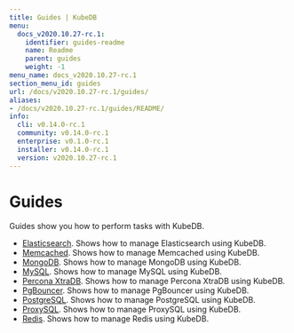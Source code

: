 ```yaml
---
title: Guides | KubeDB
menu:
  docs_v2020.10.27-rc.1:
    identifier: guides-readme
    name: Readme
    parent: guides
    weight: -1
menu_name: docs_v2020.10.27-rc.1
section_menu_id: guides
url: /docs/v2020.10.27-rc.1/guides/
aliases:
- /docs/v2020.10.27-rc.1/guides/README/
info:
  cli: v0.14.0-rc.1
  community: v0.14.0-rc.1
  enterprise: v0.1.0-rc.1
  installer: v0.14.0-rc.1
  version: v2020.10.27-rc.1
---
```


# Guides

Guides show you how to perform tasks with KubeDB.

- [Elasticsearch](/docs/v2020.10.27-rc.1/guides/elasticsearch/README). Shows how to manage Elasticsearch using KubeDB.
- [Memcached](/docs/v2020.10.27-rc.1/guides/memcached/README). Shows how to manage Memcached using KubeDB.
- [MongoDB](/docs/v2020.10.27-rc.1/guides/mongodb/README). Shows how to manage MongoDB using KubeDB.
- [MySQL](/docs/v2020.10.27-rc.1/guides/mysql/README). Shows how to manage MySQL using KubeDB.
- [Percona XtraDB](/docs/v2020.10.27-rc.1/guides/percona-xtradb/README). Shows how to manage Percona XtraDB using KubeDB.
- [PgBouncer](/docs/v2020.10.27-rc.1/guides/pgbouncer/README). Shows how to manage PgBouncer using KubeDB.
- [PostgreSQL](/docs/v2020.10.27-rc.1/guides/postgres/README). Shows how to manage PostgreSQL using KubeDB.
- [ProxySQL](/docs/v2020.10.27-rc.1/guides/proxysql/README). Shows how to manage ProxySQL using KubeDB.
- [Redis](/docs/v2020.10.27-rc.1/guides/redis/README). Shows how to manage Redis using KubeDB.
